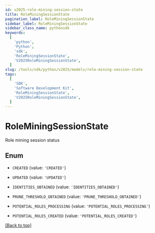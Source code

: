 ```yaml
---
id: v2025-role-mining-session-state
title: RoleMiningSessionState
pagination_label: RoleMiningSessionState
sidebar_label: RoleMiningSessionState
sidebar_class_name: pythonsdk
keywords:
  [
    'python',
    'Python',
    'sdk',
    'RoleMiningSessionState',
    'V2025RoleMiningSessionState',
  ]
slug: /tools/sdk/python/v2025/models/role-mining-session-state
tags:
  [
    'SDK',
    'Software Development Kit',
    'RoleMiningSessionState',
    'V2025RoleMiningSessionState',
  ]
---
```


# RoleMiningSessionState

Role mining session status

## Enum

- `CREATED` (value: `'CREATED'`)

- `UPDATED` (value: `'UPDATED'`)

- `IDENTITIES_OBTAINED` (value: `'IDENTITIES_OBTAINED'`)

- `PRUNE_THRESHOLD_OBTAINED` (value: `'PRUNE_THRESHOLD_OBTAINED'`)

- `POTENTIAL_ROLES_PROCESSING` (value: `'POTENTIAL_ROLES_PROCESSING'`)

- `POTENTIAL_ROLES_CREATED` (value: `'POTENTIAL_ROLES_CREATED'`)

[[Back to top]](#)

